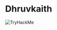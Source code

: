 # Dhruvkaith


<img src="https://tryhackme-badges.s3.amazonaws.com/dhruvkaith.png" alt="TryHackMe">
